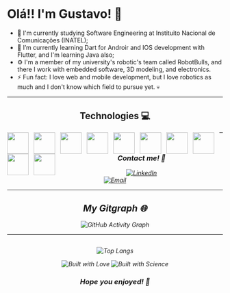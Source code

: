 # Olá!! I'm Gustavo! 👋

- 🔭 I'm currently studying Software Engineering at Instituito Nacional de Comunicações (INATEL);
- 🌱 I’m currently learning Dart for Androir and IOS development with Flutter, and I'm learning Java also;
- ⚙️ I'm a member of my university's robotic's team called RobotBulls, and there I work with embedded software, 3D modeling, and electronics.
- ⚡ Fun fact: I love web and mobile development, but I love robotics as much and I don't know which field to pursue yet. 💀

---

<div align="center">
  
## Technologies 💻 


<link rel="stylesheet" type='text/css' href="https://cdn.jsdelivr.net/gh/devicons/devicon@latest/devicon.min.css" >
            <i class="devicon-androidstudio-plain"><i>
            <img src="https://cdn.jsdelivr.net/gh/devicons/devicon@latest/icons/cplusplus/cplusplus-original.svg" width="50" style="float: left; margin-right: 12px;"> 
            <img src="https://cdn.jsdelivr.net/gh/devicons/devicon@latest/icons/python/python-original.svg" width="50" style="float: left; margin-right: 12px;">      
            <img src="https://cdn.jsdelivr.net/gh/devicons/devicon@latest/icons/java/java-original.svg" width="50" style="float: left; margin-right: 12px;">
            <img src="https://cdn.jsdelivr.net/gh/devicons/devicon@latest/icons/flutter/flutter-original.svg" width="50" style="float: left; margin-right: 12px;">
            <img src="https://cdn.jsdelivr.net/gh/devicons/devicon@latest/icons/javascript/javascript-original.svg" width="50" style="float: left; margin-right: 12px;">
            <img src="https://cdn.jsdelivr.net/gh/devicons/devicon@latest/icons/html5/html5-original.svg" width="50" style="float: left; margin-right: 12px;">
            <img src="https://cdn.jsdelivr.net/gh/devicons/devicon@latest/icons/css3/css3-original.svg" width="50" style="float: left; margin-right: 12px;">
            <img src="https://cdn.jsdelivr.net/gh/devicons/devicon@latest/icons/androidstudio/androidstudio-original.svg" width="50" style="float: left; margin-right: 12px;">  
            <img src="https://cdn.jsdelivr.net/gh/devicons/devicon@latest/icons/apple/apple-original.svg" width="50" style="float: left; margin-right: 12px;">
            <img src="https://cdn.jsdelivr.net/gh/devicons/devicon@latest/icons/vscode/vscode-original.svg" width="50" style="float: left; margin-right: 12px;">

</div>

---

<div align="center">

### Contact me! 🚀

[![LinkedIn](https://img.shields.io/badge/LinkedIn-0077B5?style=for-the-badge&logo=linkedin&logoColor=white)](https://www.linkedin.com/in/gustavo-bellini/)  
[![Email](https://img.shields.io/badge/Email-gustavo.bellini%40ges.inatel.br-%23333?style=for-the-badge&logo=gmail)](mailto:gustavo.bellini@ges.inatel.br)  

</div>

---

<div align="center">

## My Gitgraph 🌐


![GitHub Activity Graph](https://github-readme-activity-graph.vercel.app/graph?username=GusTavo4000&theme=github-compact)

</div>

---

## 

<div align="center">
  
![Top Langs](https://github-readme-stats.vercel.app/api/top-langs/?username=GusTavo4000&layout=compact&theme=transparent)

![Built with Love](http://ForTheBadge.com/images/badges/built-with-love.svg)
![Built with Science](http://ForTheBadge.com/images/badges/built-with-science.svg)

### Hope you enjoyed! 🫡

</div>          
            
          
          
